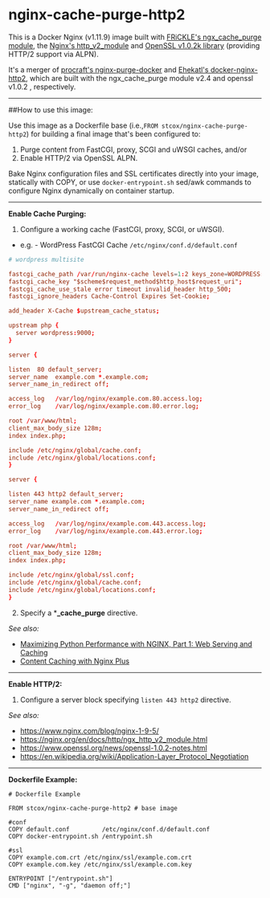 # nginx-cache-purge-http2

This is a Docker Nginx (v1.11.9) image built with [FRiCKLE's ngx_cache_purge module](https://github.com/FRiCKLE/ngx_cache_purge), the [Nginx's http_v2_module](https://nginx.org/en/docs/http/ngx_http_v2_module.html) and [OpenSSL v1.0.2k library](https://www.openssl.org/) (providing HTTP/2 support via ALPN).

It's a merger of [procraft's nginx-purge-docker](https://github.com/procraft/nginx-purge-docker) and [Ehekatl's docker-nginx-http2](https://github.com/Ehekatl/docker-nginx-http2), which are built with the ngx_cache_purge module v2.4 and openssl v1.0.2 , respectively.

---

##How to use this image:

Use this image as a Dockerfile base (i.e.,```FROM stcox/nginx-cache-purge-http2```) for building a final image that's been configured to:

1. Purge content from FastCGI, proxy, SCGI and uWSGI caches, and/or
2. Enable HTTP/2 via OpenSSL ALPN.

Bake Nginx configuration files and SSL certificates directly into your image, statically with COPY, or use ```docker-entrypoint.sh``` sed/awk commands to configure Nginx dynamically on container startup.

---

**Enable Cache Purging:**

1. Configure a working cache (FastCGI, proxy, SCGI, or uWSGI).
  - e.g. - WordPress FastCGI Cache ```/etc/nginx/conf.d/default.conf```
  ```conf
# wordpress multisite

fastcgi_cache_path /var/run/nginx-cache levels=1:2 keys_zone=WORDPRESS:100m inactive=60m;
fastcgi_cache_key "$scheme$request_method$http_host$request_uri";
fastcgi_cache_use_stale error timeout invalid_header http_500;
fastcgi_ignore_headers Cache-Control Expires Set-Cookie;

add_header X-Cache $upstream_cache_status;

upstream php {  
    server wordpress:9000;
}

server {
  
  listen  80 default_server;
  server_name  example.com *.example.com;
  server_name_in_redirect off;

  access_log   /var/log/nginx/example.com.80.access.log;
  error_log    /var/log/nginx/example.com.80.error.log;

  root /var/www/html;
  client_max_body_size 128m;
  index index.php;

  include /etc/nginx/global/cache.conf;
  include /etc/nginx/global/locations.conf;
}

server {
  
  listen 443 http2 default_server;
  server_name example.com *.example.com;
  server_name_in_redirect off;

  access_log   /var/log/nginx/example.com.443.access.log;
  error_log    /var/log/nginx/example.com.443.error.log;

  root /var/www/html;
  client_max_body_size 128m;
  index index.php;

  include /etc/nginx/global/ssl.conf;
  include /etc/nginx/global/cache.conf;
  include /etc/nginx/global/locations.conf;
}
  ```

2. Specify a \***\_cache_purge** directive. 

_See also:_
- [Maximizing Python Performance with NGINX, Part 1: Web Serving and Caching](https://www.nginx.com/blog/maximizing-python-performance-with-nginx-parti-web-serving-and-caching/)
- [Content Caching with Nginx Plus](https://www.nginx.com/products/content-caching-nginx-plus/)

---
**Enable HTTP/2:**

1. Configure a server block specifying ```listen 443 http2``` directive.

_See also:_
- https://www.nginx.com/blog/nginx-1-9-5/
- https://nginx.org/en/docs/http/ngx_http_v2_module.html
- https://www.openssl.org/news/openssl-1.0.2-notes.html
- https://en.wikipedia.org/wiki/Application-Layer_Protocol_Negotiation


---
**Dockerfile Example:**
```
# Dockerfile Example

FROM stcox/nginx-cache-purge-http2 # base image

#conf
COPY default.conf         /etc/nginx/conf.d/default.conf
COPY docker-entrypoint.sh /entrypoint.sh

#ssl
COPY example.com.crt /etc/nginx/ssl/example.com.crt
COPY example.com.key /etc/nginx/ssl/example.com.key

ENTRYPOINT ["/entrypoint.sh"]
CMD ["nginx", "-g", "daemon off;"]
```

